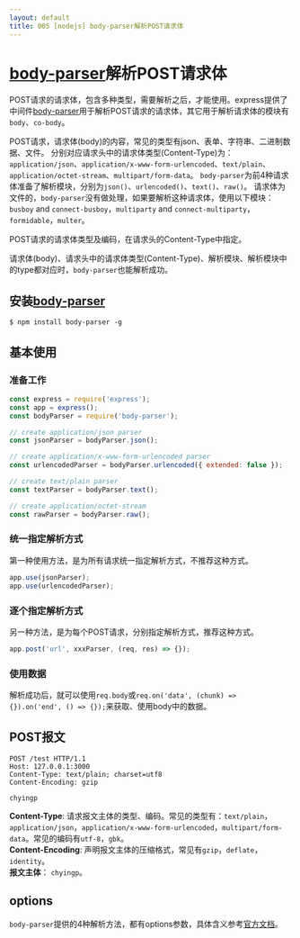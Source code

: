 ```yaml
---
layout: default
title: 005 [nodejs] body-parser解析POST请求体
---
```


# [body-parser][1]解析POST请求体

POST请求的请求体，包含多种类型，需要解析之后，才能使用。express提供了中间件[body-parser][1]用于解析POST请求的请求体，其它用于解析请求体的模块有`body`、`co-body`。  

POST请求，请求体(body)的内容，常见的类型有json、表单、字符串、二进制数据、文件。 分别对应请求头中的请求体类型(Content-Type)为：`application/json`、`application/x-www-form-urlencoded`、`text/plain`、`application/octet-stream`、`multipart/form-data`。 `body-parser`为前4种请求体准备了解析模块，分别为`json()`、`urlencoded()`、`text()`、`raw()`。 请求体为文件的，`body-parser`没有做处理，如果要解析这种请求体，使用以下模块：`busboy` and `connect-busboy`，`multiparty` and `connect-multiparty`，`formidable`，`multer`。  

POST请求的请求体类型及编码，在请求头的Content-Type中指定。  

请求体(body)、请求头中的请求体类型(Content-Type)、解析模块、解析模块中的type都对应时，`body-parser`也能解析成功。  

## 安装[body-parser][1]

`$ npm install body-parser -g`  

## 基本使用

### 准备工作
``` javascript
const express = require('express');
const app = express();
const bodyParser = require('body-parser');

// create application/json parser
const jsonParser = bodyParser.json();

// create application/x-www-form-urlencoded parser
const urlencodedParser = bodyParser.urlencoded({ extended: false });

// create text/plain parser
const textParser = bodyParser.text();

// create application/octet-stream
const rawParser = bodyParser.raw();
```

### 统一指定解析方式
第一种使用方法，是为所有请求统一指定解析方式，不推荐这种方式。  
``` javascript
app.use(jsonParser);
app.use(urlencodedParser);
```

### 逐个指定解析方式
另一种方法，是为每个POST请求，分别指定解析方式，推荐这种方式。
``` javascript
app.post('url', xxxParser, (req, res) => {});
```

### 使用数据
解析成功后，就可以使用`req.body`或`req.on('data', (chunk) => {}).on('end', () => {});`来获取、使用body中的数据。

## POST报文
```
POST /test HTTP/1.1
Host: 127.0.0.1:3000
Content-Type: text/plain; charset=utf8
Content-Encoding: gzip

chyingp
```
**Content-Type**: 请求报文主体的类型、编码。常见的类型有：`text/plain`，`application/json`，`application/x-www-form-urlencoded`，`multipart/form-data`。常见的编码有`utf-8`，`gbk`。  
**Content-Encoding**: 声明报文主体的压缩格式，常见有`gzip`，`deflate`，`identity`。  
**报文主体**： `chyingp`。  

## options
`body-parser`提供的4种解析方法，都有options参数，具体含义参考[官方文档][1]。

[1]: https://github.com/expressjs/body-parser "body-parser"
